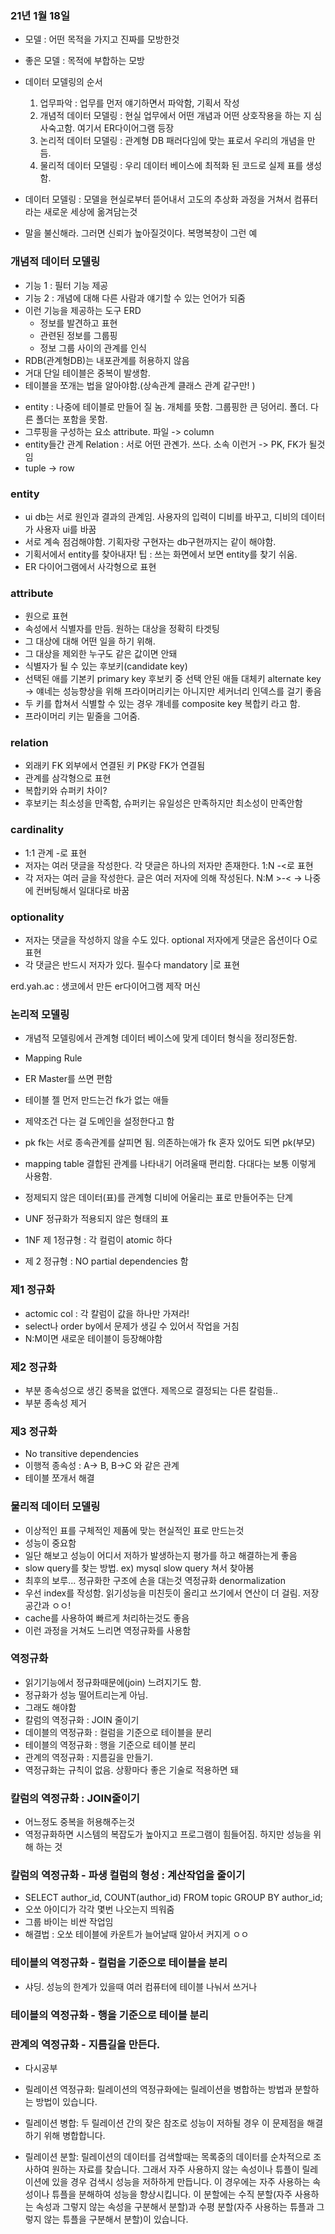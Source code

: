 ### 21년 1월 18일

- 모델 : 어떤 목적을 가지고 진짜를 모방한것
- 좋은 모델 : 목적에 부합하는 모방
- 데이터 모델링의 순서

  1. 업무파악 : 업무를 먼저 얘기하면서 파악함, 기획서 작성
  2. 개념적 데이터 모델링 : 현실 업무에서 어떤 개념과 어떤 상호작용을 하는 지 심사숙고함. 여기서 ER다이어그램 등장
  3. 논리적 데이터 모델링 : 관계형 DB 패러다임에 맞는 표로서 우리의 개념을 만듬.
  4. 물리적 데이터 모델링 : 우리 데이터 베이스에 최적화 된 코드로 실제 표를 생성함.

- 데이터 모델링 : 모델을 현실로부터 뜯어내서 고도의 추상화 과정을 거쳐서 컴퓨터라는 새로운 세상에 옮겨담는것

- 말을 불신해라. 그러면 신뢰가 높아질것이다. 복명복창이 그런 예

### 개념적 데이터 모델링

- 기능 1 : 필터 기능 제공
- 기능 2 : 개념에 대해 다른 사람과 얘기할 수 있는 언어가 되줌
- 이런 기능을 제공하는 도구 ERD
  - 정보를 발견하고 표현
  - 관련된 정보를 그룹핑
  - 정보 그룹 사이의 관계를 인식
- RDB(관계형DB)는 내포관계를 허용하지 않음
- 거대 단일 테이블은 중복이 발생함.
- 테이블을 쪼개는 법을 알아야함.(상속관계 클래스 관계 같구만! )

* entity : 나중에 테이블로 만들어 질 놈. 개체를 뜻함. 그룹핑한 큰 덩어리. 폴더. 다른 폴더는 포함을 못함.
* 그루핑을 구성하는 요소 attribute. 파일 -> column
* entity들간 관계 Relation : 서로 어떤 관곈가. 쓰다. 소속 이런거 -> PK, FK가 될것임
* tuple -> row

### entity

- ui db는 서로 원인과 결과의 관계임. 사용자의 입력이 디비를 바꾸고, 디비의 데이터가 사용자 ui를 바꿈
- 서로 계속 점검해야함. 기획자랑 구현자는 db구현까지는 같이 해야함.
- 기획서에서 entity를 찾아내자! 팁 : 쓰는 화면에서 보면 entity를 찾기 쉬움.
- ER 다이어그램에서 사각형으로 표현

### attribute

- 원으로 표현
- 속성에서 식별자를 만듬. 원하는 대상을 정확히 타겟팅
- 그 대상에 대해 어떤 일을 하기 위해.
- 그 대상을 제외한 누구도 같은 값이면 안돼
- 식별자가 될 수 있는 후보키(candidate key)
- 선택된 애를 기본키 primary key 후보키 중 선택 안된 애들 대체키 alternate key -> 얘네는 성능향상을 위해 프라이머리키는 아니지만 세커너리 인덱스를 걸기 좋음
- 두 키를 합쳐서 식별할 수 있는 경우 걔네를 composite key 복합키 라고 함.
- 프라이머리 키는 밑줄을 그어줌.

### relation

- 외래키 FK 외부에서 연결된 키 PK랑 FK가 연결됨
- 관계를 삼각형으로 표현
- 복합키와 슈퍼키 차이?
- 후보키는 최소성을 만족함, 슈퍼키는 유일성은 만족하지만 최소성이 만족안함

### cardinality

- 1:1 관계 -로 표현
- 저자는 여러 댓글을 작성한다. 각 댓글은 하나의 저자만 존재한다. 1:N -<로 표현
- 각 저자는 여러 글을 작성한다. 글은 여러 저자에 의해 작성된다. N:M >-< -> 나중에 컨버팅해서 일대다로 바꿈

### optionality

- 저자는 댓글을 작성하지 않을 수도 있다. optional 저자에게 댓글은 옵션이다 O로 표현
- 각 댓글은 반드시 저자가 있다. 필수다 mandatory |로 표현

erd.yah.ac : 생코에서 만든 er다이어그램 제작 머신

### 논리적 모델링

- 개념적 모델링에서 관계형 데이터 베이스에 맞게 데이터 형식을 정리정돈함.
- Mapping Rule
- ER Master를 쓰면 편함
- 테이블 젤 먼저 만드는건 fk가 없는 애들
- 제약조건 다는 걸 도메인을 설정한다고 함
- pk fk는 서로 종속관계를 살피면 됨. 의존하는애가 fk 혼자 있어도 되면 pk(부모)
- mapping table 결합된 관계를 나타내기 어려울때 편리함. 다대다는 보통 이렇게 사용함.

- 정제되지 않은 데이터(표)를 관계형 디비에 어울리는 표로 만들어주는 단계

- UNF 정규화가 적용되지 않은 형태의 표
- 1NF 제 1정규형 : 각 컬럼이 atomic 하다
- 제 2 정규형 : NO partial dependencies 함

### 제1 정규화

- actomic col : 각 칼럼이 값을 하나만 가져라!
- select나 order by에서 문제가 생길 수 있어서 작업을 거침
- N:M이면 새로운 테이블이 등장해야함

### 제2 정규화

- 부분 종속성으로 생긴 중복을 없앤다. 제목으로 결정되는 다른 칼럼들..
- 부분 종속성 제거

### 제3 정규화

- No transitive dependencies
- 이행적 종속성 : A-> B, B->C 와 같은 관계
- 테이블 쪼개서 해결

### 물리적 데이터 모델링

- 이상적인 표를 구체적인 제품에 맞는 현실적인 표로 만드는것
- 성능이 중요함
- 일단 해보고 성능이 어디서 저하가 발생하는지 평가를 하고 해결하는게 좋음
- slow query를 찾는 방법. ex) mysql slow query 쳐서 찾아봄
- 최후의 보루... 정규화한 구조에 손을 대는것 역정규화 denormalization
- 우선 index를 작성함. 읽기성능을 미친듯이 올리고 쓰기에서 연산이 더 걸림. 저장공간과 ㅇㅇ!
- cache를 사용하여 빠르게 처리하는것도 좋음
- 이런 과정을 거쳐도 느리면 역정규화를 사용함

### 역정규화

- 읽기기능에서 정규화때문에(join) 느려지기도 함.
- 정규화가 성능 떨어트리는게 아님.
- 그래도 해야함
- 칼럼의 역정규화 : JOIN 줄이기
- 데이블의 역정규화 : 컬럼을 기준으로 테이블을 분리
- 테이블의 역정규화 : 행을 기준으로 테이블 분리
- 관계의 역정규화 : 지름길을 만들기.
- 역정규화는 규칙이 없음. 상황마다 좋은 기술로 적용하면 돼

### 칼럼의 역정규화 : JOIN줄이기

- 어느정도 중복을 허용해주는것
- 역정규화하면 시스템의 복잡도가 높아지고 프로그램이 힘들어짐. 하지만 성능을 위해 하는 것

### 칼럼의 역정규화 - 파생 컬럼의 형성 : 계산작업을 줄이기

- SELECT author_id, COUNT(author_id) FROM topic GROUP BY author_id;
- 오쏘 아이디가 각각 몇번 나오는지 띄워줌
- 그룹 바이는 비싼 작업임
- 해결법 : 오쏘 테이블에 카운트가 늘어날때 알아서 커지게 ㅇㅇ

### 테이블의 역정규화 - 컬럼을 기준으로 테이블을 분리

- 샤딩. 성능의 한계가 있을때 여러 컴퓨터에 테이블 나눠서 쓰거나

### 테이블의 역정규화 - 행을 기준으로 테이블 분리

### 관계의 역정규화 - 지름길을 만든다.

- 다시공부
- 릴레이션 역정규화: 릴레이션의 역정규화에는 릴레이션을 병합하는 방법과 분할하는 방법이 있습니다.

- 릴레이션 병합: 두 릴레이션 간의 잦은 참조로 성능이 저하될 경우 이 문제점을 해결하기 위해 병합합니다.

- 릴레이션 분할: 릴레이션의 데이터를 검색할때는 목록중의 데이터를 순차적으로 조사하여 원하는 자료를 찾습니다. 그래서 자주 사용하지 않는 속성이나 튜플이 릴레이션에 있을 경우 검색시 성능을 저하하게 만듭니다. 이 경우에는 자주 사용하는 속성이나 튜플을 분해하여 성능을 향상시킵니다. 이 분할에는 수직 분할(자주 사용하는 속성과 그렇지 않는 속성을 구분해서 분할)과 수평 분할(자주 사용하는 튜플과 그렇지 않는 튜플을 구분해서 분할)이 있습니다.
